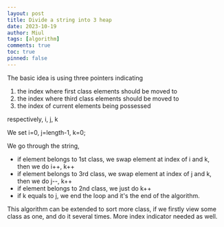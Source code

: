 ```yaml
---
layout: post
title: Divide a string into 3 heap
date: 2023-10-19
author: Miul
tags: [algorithm]
comments: true
toc: true
pinned: false
---
```

The basic idea is using three pointers indicating 

1. the index where first class elements should be moved to
2. the index where third class elements should be moved to
3. the index of current elements being possessed

respectively, i, j, k

We set i=0, j=length-1, k=0;

We go through the string, 

- if element belongs to 1st class, we swap element at index of i and k, then we do i++, k++
- if element belongs to 3rd class, we swap element at index of j and k, then we do j--, k++
- if element belongs to 2nd class, we just do k++
- if k equals to j, we end the loop and it's the end of the algorithm.

This algorithm can be extended to sort more class, if we firstly view some class as one, and do it several times. More index indicator needed as well. 